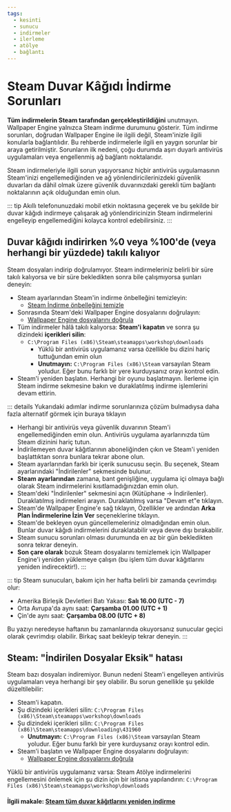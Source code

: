 ```yaml
---
tags:
  - kesinti
  - sunucu
  - indirmeler
  - ilerleme
  - atölye
  - bağlantı
---
```


# Steam Duvar Kâğıdı İndirme Sorunları

**Tüm indirmelerin Steam tarafından gerçekleştirildiğini** unutmayın. Wallpaper Engine yalnızca Steam indirme durumunu gösterir. Tüm indirme sorunları, doğrudan Wallpaper Engine ile ilgili değil, Steam'inizle ilgili konularla bağlantılıdır. Bu rehberde indirmelerle ilgili en yaygın sorunlar bir araya getirilmiştir. Sorunların ilk nedeni, çoğu durumda aşırı duyarlı antivirüs uygulamaları veya engellenmiş ağ bağlantı noktalarıdır.

Steam indirmeleriyle ilgili sorun yaşıyorsanız hiçbir antivirüs uygulamasının Steam'inizi engellemediğinden ve ağ yönlendiricilerinizdeki güvenlik duvarları da dâhil olmak üzere güvenlik duvarınızdaki gerekli tüm bağlantı noktalarının açık olduğundan emin olun.

::: tip
Akıllı telefonunuzdaki mobil etkin noktasına geçerek ve bu şekilde bir duvar kâğıdı indirmeye çalışarak ağ yönlendiricinizin Steam indirmelerini engelleyip engellemediğini kolayca kontrol edebilirsiniz.
:::

## Duvar kâğıdı indirirken %0 veya %100'de (veya herhangi bir yüzdede) takılı kalıyor
Steam dosyaları indirip doğrulamıyor. Steam indirmeleriniz belirli bir süre takılı kalıyorsa ve bir süre bekledikten sonra bile çalışmıyorsa şunları deneyin:

* Steam ayarlarından Steam'in indirme önbelleğini temizleyin:
  * [Steam İndirme önbelleğini temizle](https://support.steampowered.com/kb_article.php?ref=3134-TIAL-4638)
* Sonrasında Steam'deki Wallpaper Engine dosyalarını doğrulayın:
  * [Wallpaper Engine dosyalarını doğrula](https://support.steampowered.com/kb_article.php?ref=2037-QEUH-3335)
* Tüm indirmeler hâlâ takılı kalıyorsa: **Steam'i kapatın** ve sonra şu dizindeki **içerikleri silin**:
  * `C:\Program Files (x86)\Steam\steamapps\workshop\downloads`
    * Yüklü bir antivirüs uygulamanız varsa özellikle bu dizini hariç tuttuğundan emin olun
    * **Unutmayın:** `C:\Program Files (x86)\Steam` varsayılan Steam yoludur. Eğer bunu farklı bir yere kurduysanız orayı kontrol edin.
* Steam'i yeniden başlatın. Herhangi bir oyunu başlatmayın. İlerleme için Steam indirme sekmesine bakın ve duraklatılmış indirme işlemlerini devam ettirin.

::: details
Yukarıdaki adımlar indirme sorunlarınıza çözüm bulmadıysa daha fazla alternatif görmek için buraya tıklayın
* Herhangi bir antivirüs veya güvenlik duvarının Steam'i engellemediğinden emin olun. Antivirüs uygulama ayarlarınızda tüm Steam dizinini hariç tutun.
* İndirilemeyen duvar kâğıtlarının aboneliğinden çıkın ve Steam'i yeniden başlattıktan sonra bunlara tekrar abone olun.
* Steam ayarlarından farklı bir içerik sunucusu seçin. Bu seçenek, Steam ayarlarındaki "İndirilenler" sekmesinde bulunur.
* **Steam ayarlarından** zamana, bant genişliğine, uygulama içi olmaya bağlı olarak Steam indirmelerini kısıtlamadığınızdan emin olun.
* Steam'deki "İndirilenler" sekmesini açın (Kütüphane -> İndirilenler). Duraklatılmış indirmeleri arayın. Duraklatılmış varsa "Devam et"e tıklayın.
* Steam'de Wallpaper Engine'e sağ tıklayın, Özellikler ve ardından **Arka Plan İndirmelerine İzin Ver** seçeneklerine tıklayın.
* Steam'de bekleyen oyun güncellemeleriniz olmadığından emin olun. Bunlar duvar kâğıdı indirmelerini duraklatabilir veya devre dışı bırakabilir.
* Steam sunucu sorunları olması durumunda en az bir gün bekledikten sonra tekrar deneyin.
* **Son çare olarak** bozuk Steam dosyalarını temizlemek için Wallpaper Engine'i yeniden yüklemeye çalışın (bu işlem tüm duvar kâğıtlarını yeniden indirecektir!).
:::

::: tip
Steam sunucuları, bakım için her hafta belirli bir zamanda çevrimdışı olur:

* Amerika Birleşik Devletleri Batı Yakası: **Salı 16.00 (UTC - 7)**
* Orta Avrupa'da aynı saat: **Çarşamba 01.00 (UTC + 1)**
* Çin'de aynı saat: **Çarşamba 08.00 (UTC + 8)**

Bu yazıyı neredeyse haftanın bu zamanlarında okuyorsanız sunucular geçici olarak çevrimdışı olabilir. Birkaç saat bekleyip tekrar deneyin.
:::

## Steam: "İndirilen Dosyalar Eksik" hatası

Steam bazı dosyaları indiremiyor. Bunun nedeni Steam'i engelleyen antivirüs uygulamaları veya herhangi bir şey olabilir. Bu sorun genellikle şu şekilde düzeltilebilir:

* Steam'i kapatın.
* Şu dizindeki içerikleri silin: `C:\Program Files (x86)\Steam\steamapps\workshop\downloads`
* Şu dizindeki içerikleri silin: `C:\Program Files (x86)\Steam\steamapps\downloading\431960`
  * **Unutmayın:** `C:\Program Files (x86)\Steam` varsayılan Steam yoludur. Eğer bunu farklı bir yere kurduysanız orayı kontrol edin.
* Steam'i başlatın ve Wallpaper Engine dosyalarını doğrulayın:
  * [Wallpaper Engine dosyalarını doğrula](https://support.steampowered.com/kb_article.php?ref=2037-QEUH-3335)

Yüklü bir antivirüs uygulamanız varsa: Steam Atölye indirmelerini engellemesini önlemek için şu dizin için bir istisna yapılandırın: `C:\Program Files (x86)\Steam\steamapps\workshop\downloads`

#### İlgili makale: [Steam tüm duvar kâğıtlarını yeniden indirme](/steam/redownload)